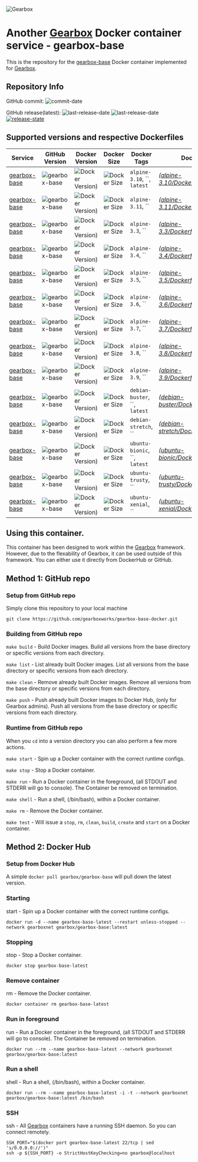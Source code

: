 ![Gearbox](https://github.com/gearboxworks/gearbox.github.io/raw/master/Gearbox-100x.png)


# Another [Gearbox](https://github.com/gearboxworks/) Docker container service - gearbox-base
This is the repository for the [gearbox-base](https://gearboxworks.io/) Docker container implemented for [Gearbox](https://github.com/gearboxworks/).


## Repository Info
GitHub commit: ![commit-date](https://img.shields.io/github/last-commit/gearboxworks/docker-gearbox-base?style=flat-square)

GitHub release(latest): ![last-release-date](https://img.shields.io/github/release-date/gearboxworks/docker-gearbox-base) ![last-release-date](https://img.shields.io/github/v/tag/gearboxworks/docker-gearbox-base?sort=semver) [![release-state](https://github.com/gearboxworks/docker-gearbox-base/workflows/release/badge.svg?event=release)](https://github.com/gearboxworks/docker-gearbox-base/actions?query=workflow%3Arelease)


## Supported versions and respective Dockerfiles
| Service | GitHub Version | Docker Version | Docker Size | Docker Tags | Dockerfile |
| ------- | -------------- | -------------- | ----------- | ----------- | ---------- |
| [gearbox-base](https://gearboxworks.io/) | ![gearbox-base](https://img.shields.io/badge/gearbox-base-alpine-3.10-green.svg) | ![Docker Version)](https://img.shields.io/docker/v/gearboxworks/gearbox-base/alpine-3.10) | ![Docker Size](https://img.shields.io/docker/image-size/gearboxworks/gearbox-base/alpine-3.10) | `alpine-3.10`, ``, `latest` | _([alpine-3.10/DockerfileRuntime](https://github.com/gearboxworks/docker-gearbox-base/blob/master//DockerfileRuntime))_ |
| [gearbox-base](https://gearboxworks.io/) | ![gearbox-base](https://img.shields.io/badge/gearbox-base-alpine-3.11-green.svg) | ![Docker Version)](https://img.shields.io/docker/v/gearboxworks/gearbox-base/alpine-3.11) | ![Docker Size](https://img.shields.io/docker/image-size/gearboxworks/gearbox-base/alpine-3.11) | `alpine-3.11`, `` | _([alpine-3.11/DockerfileRuntime](https://github.com/gearboxworks/docker-gearbox-base/blob/master//DockerfileRuntime))_ |
| [gearbox-base](https://gearboxworks.io/) | ![gearbox-base](https://img.shields.io/badge/gearbox-base-alpine-3.3-green.svg) | ![Docker Version)](https://img.shields.io/docker/v/gearboxworks/gearbox-base/alpine-3.3) | ![Docker Size](https://img.shields.io/docker/image-size/gearboxworks/gearbox-base/alpine-3.3) | `alpine-3.3`, `` | _([alpine-3.3/DockerfileRuntime](https://github.com/gearboxworks/docker-gearbox-base/blob/master//DockerfileRuntime))_ |
| [gearbox-base](https://gearboxworks.io/) | ![gearbox-base](https://img.shields.io/badge/gearbox-base-alpine-3.4-green.svg) | ![Docker Version)](https://img.shields.io/docker/v/gearboxworks/gearbox-base/alpine-3.4) | ![Docker Size](https://img.shields.io/docker/image-size/gearboxworks/gearbox-base/alpine-3.4) | `alpine-3.4`, `` | _([alpine-3.4/DockerfileRuntime](https://github.com/gearboxworks/docker-gearbox-base/blob/master//DockerfileRuntime))_ |
| [gearbox-base](https://gearboxworks.io/) | ![gearbox-base](https://img.shields.io/badge/gearbox-base-alpine-3.5-green.svg) | ![Docker Version)](https://img.shields.io/docker/v/gearboxworks/gearbox-base/alpine-3.5) | ![Docker Size](https://img.shields.io/docker/image-size/gearboxworks/gearbox-base/alpine-3.5) | `alpine-3.5`, `` | _([alpine-3.5/DockerfileRuntime](https://github.com/gearboxworks/docker-gearbox-base/blob/master//DockerfileRuntime))_ |
| [gearbox-base](https://gearboxworks.io/) | ![gearbox-base](https://img.shields.io/badge/gearbox-base-alpine-3.6-green.svg) | ![Docker Version)](https://img.shields.io/docker/v/gearboxworks/gearbox-base/alpine-3.6) | ![Docker Size](https://img.shields.io/docker/image-size/gearboxworks/gearbox-base/alpine-3.6) | `alpine-3.6`, `` | _([alpine-3.6/DockerfileRuntime](https://github.com/gearboxworks/docker-gearbox-base/blob/master//DockerfileRuntime))_ |
| [gearbox-base](https://gearboxworks.io/) | ![gearbox-base](https://img.shields.io/badge/gearbox-base-alpine-3.7-green.svg) | ![Docker Version)](https://img.shields.io/docker/v/gearboxworks/gearbox-base/alpine-3.7) | ![Docker Size](https://img.shields.io/docker/image-size/gearboxworks/gearbox-base/alpine-3.7) | `alpine-3.7`, `` | _([alpine-3.7/DockerfileRuntime](https://github.com/gearboxworks/docker-gearbox-base/blob/master//DockerfileRuntime))_ |
| [gearbox-base](https://gearboxworks.io/) | ![gearbox-base](https://img.shields.io/badge/gearbox-base-alpine-3.8-green.svg) | ![Docker Version)](https://img.shields.io/docker/v/gearboxworks/gearbox-base/alpine-3.8) | ![Docker Size](https://img.shields.io/docker/image-size/gearboxworks/gearbox-base/alpine-3.8) | `alpine-3.8`, `` | _([alpine-3.8/DockerfileRuntime](https://github.com/gearboxworks/docker-gearbox-base/blob/master//DockerfileRuntime))_ |
| [gearbox-base](https://gearboxworks.io/) | ![gearbox-base](https://img.shields.io/badge/gearbox-base-alpine-3.9-green.svg) | ![Docker Version)](https://img.shields.io/docker/v/gearboxworks/gearbox-base/alpine-3.9) | ![Docker Size](https://img.shields.io/docker/image-size/gearboxworks/gearbox-base/alpine-3.9) | `alpine-3.9`, `` | _([alpine-3.9/DockerfileRuntime](https://github.com/gearboxworks/docker-gearbox-base/blob/master//DockerfileRuntime))_ |
| [gearbox-base](https://gearboxworks.io/) | ![gearbox-base](https://img.shields.io/badge/gearbox-base-debian-buster-green.svg) | ![Docker Version)](https://img.shields.io/docker/v/gearboxworks/gearbox-base/debian-buster) | ![Docker Size](https://img.shields.io/docker/image-size/gearboxworks/gearbox-base/debian-buster) | `debian-buster`, ``, `latest` | _([debian-buster/DockerfileRuntime](https://github.com/gearboxworks/docker-gearbox-base/blob/master//DockerfileRuntime))_ |
| [gearbox-base](https://gearboxworks.io/) | ![gearbox-base](https://img.shields.io/badge/gearbox-base-debian-stretch-green.svg) | ![Docker Version)](https://img.shields.io/docker/v/gearboxworks/gearbox-base/debian-stretch) | ![Docker Size](https://img.shields.io/docker/image-size/gearboxworks/gearbox-base/debian-stretch) | `debian-stretch`, `` | _([debian-stretch/DockerfileRuntime](https://github.com/gearboxworks/docker-gearbox-base/blob/master//DockerfileRuntime))_ |
| [gearbox-base](https://gearboxworks.io/) | ![gearbox-base](https://img.shields.io/badge/gearbox-base-ubuntu-bionic-green.svg) | ![Docker Version)](https://img.shields.io/docker/v/gearboxworks/gearbox-base/ubuntu-bionic) | ![Docker Size](https://img.shields.io/docker/image-size/gearboxworks/gearbox-base/ubuntu-bionic) | `ubuntu-bionic`, ``, `latest` | _([ubuntu-bionic/DockerfileRuntime](https://github.com/gearboxworks/docker-gearbox-base/blob/master//DockerfileRuntime))_ |
| [gearbox-base](https://gearboxworks.io/) | ![gearbox-base](https://img.shields.io/badge/gearbox-base-ubuntu-trusty-green.svg) | ![Docker Version)](https://img.shields.io/docker/v/gearboxworks/gearbox-base/ubuntu-trusty) | ![Docker Size](https://img.shields.io/docker/image-size/gearboxworks/gearbox-base/ubuntu-trusty) | `ubuntu-trusty`, `` | _([ubuntu-trusty/DockerfileRuntime](https://github.com/gearboxworks/docker-gearbox-base/blob/master//DockerfileRuntime))_ |
| [gearbox-base](https://gearboxworks.io/) | ![gearbox-base](https://img.shields.io/badge/gearbox-base-ubuntu-xenial-green.svg) | ![Docker Version)](https://img.shields.io/docker/v/gearboxworks/gearbox-base/ubuntu-xenial) | ![Docker Size](https://img.shields.io/docker/image-size/gearboxworks/gearbox-base/ubuntu-xenial) | `ubuntu-xenial`, `` | _([ubuntu-xenial/DockerfileRuntime](https://github.com/gearboxworks/docker-gearbox-base/blob/master//DockerfileRuntime))_ |



## Using this container.
This container has been designed to work within the [Gearbox](https://github.com/gearboxworks/)
framework.
However, due to the flexability of Gearbox, it can be used outside of this framework.
You can either use it directly from DockerHub or GitHub.


## Method 1: GitHub repo

### Setup from GitHub repo
Simply clone this repository to your local machine

`git clone https://github.com/gearboxworks/gearbox-base-docker.git`

### Building from GitHub repo
`make build` - Build Docker images. Build all versions from the base directory or specific versions from each directory.

`make list` - List already built Docker images. List all versions from the base directory or specific versions from each directory.

`make clean` - Remove already built Docker images. Remove all versions from the base directory or specific versions from each directory.

`make push` - Push already built Docker images to Docker Hub, (only for Gearbox admins). Push all versions from the base directory or specific versions from each directory.

### Runtime from GitHub repo
When you `cd` into a version directory you can also perform a few more actions.

`make start` - Spin up a Docker container with the correct runtime configs.

`make stop` - Stop a Docker container.

`make run` - Run a Docker container in the foreground, (all STDOUT and STDERR will go to console). The Container be removed on termination.

`make shell` - Run a shell, (/bin/bash), within a Docker container.

`make rm` - Remove the Docker container.

`make test` - Will issue a `stop`, `rm`, `clean`, `build`, `create` and `start` on a Docker container.


## Method 2: Docker Hub

### Setup from Docker Hub
A simple `docker pull gearbox/gearbox-base` will pull down the latest version.

### Starting
start - Spin up a Docker container with the correct runtime configs.

`docker run -d --name gearbox-base-latest --restart unless-stopped --network gearboxnet gearbox/gearbox-base:latest`

### Stopping
stop - Stop a Docker container.

`docker stop gearbox-base-latest`

### Remove container
rm - Remove the Docker container.

`docker container rm gearbox-base-latest`

### Run in foreground
run - Run a Docker container in the foreground, (all STDOUT and STDERR will go to console). The Container be removed on termination.

`docker run --rm --name gearbox-base-latest --network gearboxnet gearbox/gearbox-base:latest`

### Run a shell
shell - Run a shell, (/bin/bash), within a Docker container.

`docker run --rm --name gearbox-base-latest -i -t --network gearboxnet gearbox/gearbox-base:latest /bin/bash`

### SSH
ssh - All [Gearbox](https://github.com/gearboxworks/) containers have a running SSH daemon. So you can connect remotely.

```
SSH_PORT="$(docker port gearbox-base-latest 22/tcp | sed 's/0.0.0.0://')"
ssh -p ${SSH_PORT} -o StrictHostKeyChecking=no gearbox@localhost
```

